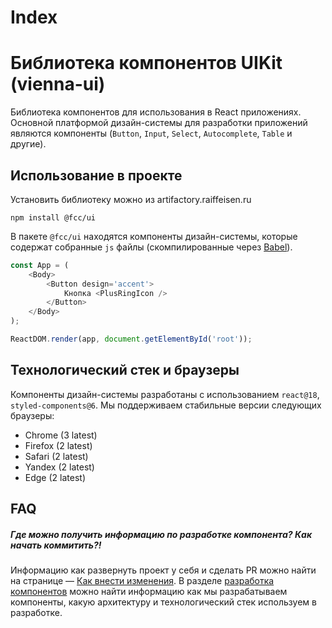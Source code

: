 # Index


# Библиотека компонентов UIKit (vienna-ui)

Библиотека компонентов для использования в React приложениях. Основной платформой дизайн-системы для разработки приложений являются компоненты (`Button`, `Input`, `Select`, `Autocomplete`, `Table` и другие).

<Package of={pkg} />

## Использование в проекте

Установить библиотеку можно из artifactory.raiffeisen.ru

`npm install @fcc/ui`

В пакете `@fcc/ui` находятся компоненты дизайн-системы, которые содержат собранные `js` файлы (скомпилированные через [Babel](https://babeljs.io)).

```js
const App = (
    <Body>
        <Button design='accent'>
            Кнопка <PlusRingIcon />
        </Button>
    </Body>
);

ReactDOM.render(app, document.getElementById('root'));
```

## Технологический стек и браузеры

Компоненты дизайн-системы разработаны с использованием `react@18`, `styled-components@6`. Мы поддерживаем стабильные версии следующих браузеры:

-   Chrome (3 latest)
-   Firefox (2 latest)
-   Safari (2 latest)
-   Yandex (2 latest)
-   Edge (2 latest)

## FAQ

##### Где можно получить информацию по разработке компонента? Как начать коммитить?!

Информацию как развернуть проект у себя и сделать PR можно найти на странице — [Как внести изменения](https://ds.raiffeisen.ru/web/docs/contributing/#процесс-pull-request). В разделе [разработка компонентов](/docs/components) можно найти информацию как мы разрабатываем компоненты, какую архитектуру и технологический стек используем в разработке.